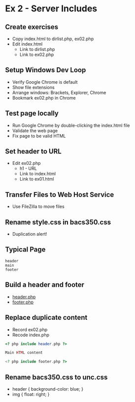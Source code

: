 # Ex 2 - Server Includes

## Create exercises
* Copy index.html to dirlist.php, ex02.php
* Edit index.html
    * Link to dirlist.php
    * Link to ex02.php

## Setup Windows Dev Loop
* Verify Google Chrome is default
* Show file extensions
* Arrange windows: Brackets, Explorer, Chrome
* Bookmark ex02.php in Chrome

## Test page locally
* Run Google Chrome by double-clicking the index.html file
* Validate the web page
* Fix page to be valid HTML

## Set header to URL
* Edit ex02.php
    * h1 - URL
    * Link to index.html
    * Link to ex01.html

## Transfer Files to Web Host Service
* Use FileZilla to move files

## Rename style.css in bacs350.css
* Duplication alert!

## Typical Page

    header
    main
    footer

## Build a header and footer

* [header.php](../templates/header.php)
* [footer.php](../templates/footer.php)

## Replace duplicate content
* Record ex02.php
* Recode index.php

```php
<? php include header.php ?>

Main HTML content

<? php include footer.php ?>
```

## Rename bacs350.css to unc.css
* header { background-color: blue; }
* img { float: right; }

